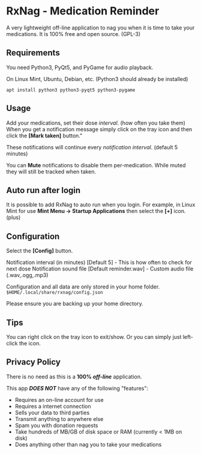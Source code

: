 # RxNag - Medication Reminder

A very lightweight off-line application to nag you when it is time to take your medications.  It is 100% free and open source. (GPL-3)

## Requirements

You need Python3, PyQt5, and PyGame for audio playback.

On Linux Mint, Ubuntu, Debian, etc. (Python3 should already be installed)

```apt install python3 python3-pyqt5 python3-pygame```

## Usage
Add your medications, set their dose _interval_. (how often you take them) When you get a notification message simply click on the tray icon and then click the **[Mark taken]** button."  

These notifications will continue every _notification interval_. (default 5 minutes)  

You can **Mute** notifications to disable them per-medication.  While muted they will still be tracked when taken.

## Auto run after login
It is possible to add RxNag to auto run when you login.  For example, in Linux Mint for use **Mint Menu -> Startup Applications** then select the **[+]** icon. (plus)

## Configuration
Select the **[Config]** button.

Notification interval (in minutes) [Default 5] - This is how often to check for next dose
Notification sound file [Default reminder.wav] - Custom audio file (.wav,.ogg,.mp3) 

Configuration and all data are only stored in your home folder.
```$HOME/.local/share/rxnag/config.json```

Please ensure you are backing up your home directory.

## Tips
You can right click on the tray icon to exit/show.  Or you can simply just left-click the icon.

## Privacy Policy
There is no need as this is a **100% _off-line_** application.  

This app **_DOES NOT_** have any of the following "features":

* Requires an on-line account for use
* Requires a internet connection
* Sells your data to third parties
* Transmit anything to anywhere else
* Spam you with donation requests
* Take hundreds of MB/GB of disk space or RAM (currently < 1MB on disk)
* Does anything other than nag you to take your medications

